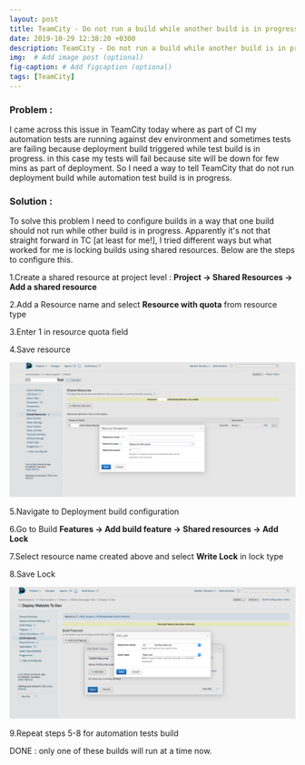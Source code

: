 ```yaml
---
layout: post
title: TeamCity - Do not run a build while another build is in progress 
date: 2019-10-29 12:38:20 +0300
description: TeamCity - Do not run a build while another build is in progress. # Add post description (optional)
img:  # Add image post (optional)
fig-caption: # Add figcaption (optional)
tags: [TeamCity]
---
```


### Problem :
I came across this issue in TeamCity today where as part of CI my automation tests are running against dev environment and sometimes tests are failing because deployment build triggered while test build is in progress. in this case my tests will fail because site will be down for few mins as part of deployment. So I need a way to tell TeamCity that do not run deployment build while automation test build is in progress.   

### Solution :
To solve this problem I need to configure builds in a way that one build should not run while other build is in progress. Apparently it's not that straight forward in TC [at least for me!], I tried different ways but what worked for me is locking builds using shared resources. Below are the steps to configure this.

1.Create a shared resource at project level : **Project -> Shared Resources -> Add a shared resource**

2.Add a Resource name and select **Resource with quota** from resource type 

3.Enter 1 in resource quota field 

4.Save resource 

![alt text](/assets/img/tc-save-resource.png)

5.Navigate to Deployment build configuration  

6.Go to Build **Features -> Add build feature -> Shared resources -> Add Lock** 

7.Select resource name created above and select **Write Lock** in lock type 

8.Save Lock

![alt text](/assets/img/tc-save-lock.png)

9.Repeat steps 5-8 for automation tests build 

DONE :  only one of these builds will run at a time now. 

 